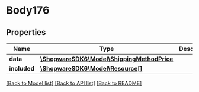 # Body176

## Properties
Name | Type | Description | Notes
------------ | ------------- | ------------- | -------------
**data** | [**\ShopwareSDK6\Model\ShippingMethodPrice**](ShippingMethodPrice.md) |  | [optional] 
**included** | [**\ShopwareSDK6\Model\Resource[]**](Resource.md) |  | [optional] 

[[Back to Model list]](../../README.md#documentation-for-models) [[Back to API list]](../../README.md#documentation-for-api-endpoints) [[Back to README]](../../README.md)

